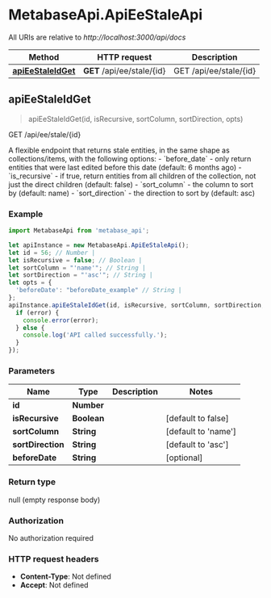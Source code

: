 # MetabaseApi.ApiEeStaleApi

All URIs are relative to *http://localhost:3000/api/docs*

Method | HTTP request | Description
------------- | ------------- | -------------
[**apiEeStaleIdGet**](ApiEeStaleApi.md#apiEeStaleIdGet) | **GET** /api/ee/stale/{id} | GET /api/ee/stale/{id}



## apiEeStaleIdGet

> apiEeStaleIdGet(id, isRecursive, sortColumn, sortDirection, opts)

GET /api/ee/stale/{id}

A flexible endpoint that returns stale entities, in the same shape as collections/items, with the following options:   - &#x60;before_date&#x60; - only return entities that were last edited before this date (default: 6 months ago)   - &#x60;is_recursive&#x60; - if true, return entities from all children of the collection, not just the direct children (default: false)   - &#x60;sort_column&#x60; - the column to sort by (default: name)   - &#x60;sort_direction&#x60; - the direction to sort by (default: asc)

### Example

```javascript
import MetabaseApi from 'metabase_api';

let apiInstance = new MetabaseApi.ApiEeStaleApi();
let id = 56; // Number | 
let isRecursive = false; // Boolean | 
let sortColumn = "'name'"; // String | 
let sortDirection = "'asc'"; // String | 
let opts = {
  'beforeDate': "beforeDate_example" // String | 
};
apiInstance.apiEeStaleIdGet(id, isRecursive, sortColumn, sortDirection, opts, (error, data, response) => {
  if (error) {
    console.error(error);
  } else {
    console.log('API called successfully.');
  }
});
```

### Parameters


Name | Type | Description  | Notes
------------- | ------------- | ------------- | -------------
 **id** | **Number**|  | 
 **isRecursive** | **Boolean**|  | [default to false]
 **sortColumn** | **String**|  | [default to &#39;name&#39;]
 **sortDirection** | **String**|  | [default to &#39;asc&#39;]
 **beforeDate** | **String**|  | [optional] 

### Return type

null (empty response body)

### Authorization

No authorization required

### HTTP request headers

- **Content-Type**: Not defined
- **Accept**: Not defined

